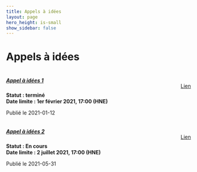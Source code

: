 ```yaml
---
title: Appels à idées
layout: page
hero_height: is-small
show_sidebar: false
---
```


# Appels à idées


<div class="card">
    <div class="card-content" style="margin-bottom: 6em">
        <div style="float: left">
            <a href="/appels/appel-1?"><h5>Appel à idées 1</h5></a>
            <p>
                <b>Statut : terminé<br/> Date limite : 1er février 2021, 17:00 (HNE)</b>
            </p>
            <p>Publié le 2021-01-12</p>
        </div>
        <div style="float: right; margin-top: 2.5em">
            <a href="/appels/appel-1?" class="button">Lien</a>
        </div>
        <br>
    </div>
</div>

<br>

<div class="card">
    <div class="card-content" style="margin-bottom: 6em">
        <div style="float: left">
            <a href="/appels/appel-2?"><h5>Appel à idées 2</h5></a>
            <p>
                <b>Statut : En cours<br/> Date limite : 2 juillet 2021, 17:00 (HNE)</b>
            </p>
            <p>Publié le 2021-05-31</p>
        </div>
        <div style="float: right; margin-top: 2.5em">
            <a href="/appels/appel-2?" class="button">Lien</a>
        </div>
        <br>
    </div>
</div>